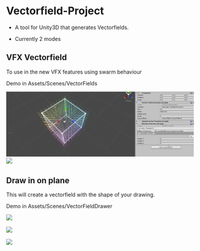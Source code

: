 # Vectorfield-Project

- A tool for Unity3D that generates Vectorfields.

- Currently 2 modes

## VFX Vectorfield

To use in the new VFX features using swarm behaviour

Demo in
Assets/Scenes/VectorFields

![](Gifs/vectorfield5.gif)
![](Gifs/Vectorfield.gif)


## Draw in on plane

This will create a vectorfield with the shape of your drawing.

Demo in 
Assets/Scenes/VectorFieldDrawer

![](Gifs/Drawingv2.gif)

![](Gifs/RotationBall.gif)

![](Gifs/RollingBall.gif)
